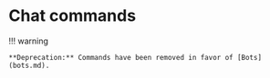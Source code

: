 # Chat commands

!!! warning

    **Deprecation:** Commands have been removed in favor of [Bots](bots.md).
